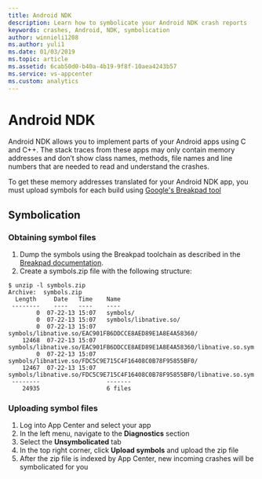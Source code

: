 ```yaml
---
title: Android NDK
description: Learn how to symbolicate your Android NDK crash reports
keywords: crashes, Android, NDK, symbolication
author: winnieli1208
ms.author: yuli1
ms.date: 01/03/2019
ms.topic: article
ms.assetid: 6cab50d0-b40a-4b19-9f8f-10aea4243b57
ms.service: vs-appcenter
ms.custom: analytics 
---
```


# Android NDK

Android NDK allows you to implement parts of your Android apps using C and C++. The stack traces from these apps may only contain memory addresses and don’t show class names, methods, file names and line numbers that are needed to read and understand the crashes.

To get these memory addresses translated for your Android NDK app, you must upload symbols for each build using [Google's Breakpad tool](https://github.com/google/breakpad/blob/master/docs/getting_started_with_breakpad.md)

## Symbolication

### Obtaining symbol files

1. Dump the symbols using the Breakpad toolchain as described in the [Breakpad documentation](https://chromium.googlesource.com/breakpad/breakpad/+/master/README.ANDROID#93).
2. Create a symbols.zip file with the following structure:

```text
$ unzip -l symbols.zip 
Archive:  symbols.zip
  Length     Date   Time    Name
 --------    ----   ----    ----
        0  07-22-13 15:07   symbols/
        0  07-22-13 15:07   symbols/libnative.so/
        0  07-22-13 15:07   symbols/libnative.so/EAC901FB6DDCCE8AED89E1A8E4A58360/
    12468  07-22-13 15:07   symbols/libnative.so/EAC901FB6DDCCE8AED89E1A8E4A58360/libnative.so.sym
        0  07-22-13 15:07   symbols/libnative.so/FDC5C9E715C4F16408C0B78F95855BF0/
    12467  07-22-13 15:07   symbols/libnative.so/FDC5C9E715C4F16408C0B78F95855BF0/libnative.so.sym
 --------                   -------
    24935                   6 files
```

### Uploading symbol files

1. Log into App Center and select your app
2. In the left menu, navigate to the **Diagnostics** section
3. Select the **Unsymbolicated** tab
4. In the top right corner, click **Upload symbols** and upload the zip file
5. After the zip file is indexed by App Center, new incoming crashes will be symbolicated for you
